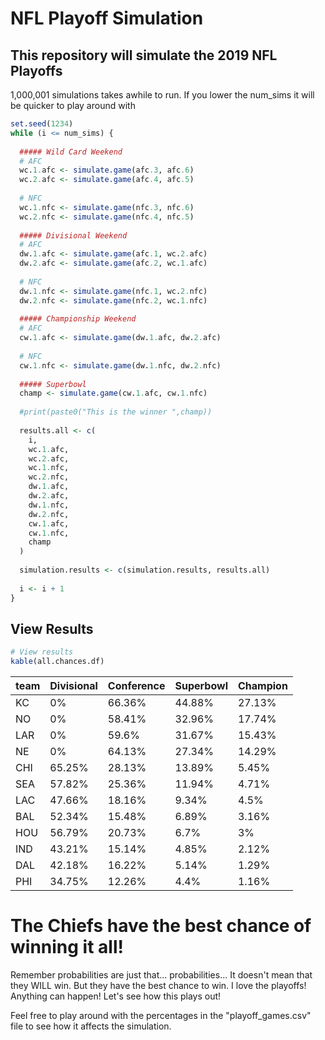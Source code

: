 NFL Playoff Simulation
================

This repository will simulate the 2019 NFL Playoffs 
--------------------------------------------------------------------------------



1,000,001 simulations takes awhile to run. If you lower the num_sims it will be quicker to play around with



``` r
set.seed(1234)
while (i <= num_sims) {
  
  ##### Wild Card Weekend
  # AFC
  wc.1.afc <- simulate.game(afc.3, afc.6)
  wc.2.afc <- simulate.game(afc.4, afc.5)
  
  # NFC
  wc.1.nfc <- simulate.game(nfc.3, nfc.6)
  wc.2.nfc <- simulate.game(nfc.4, nfc.5)
  
  ##### Divisional Weekend
  # AFC
  dw.1.afc <- simulate.game(afc.1, wc.2.afc)
  dw.2.afc <- simulate.game(afc.2, wc.1.afc)
  
  # NFC
  dw.1.nfc <- simulate.game(nfc.1, wc.2.nfc)
  dw.2.nfc <- simulate.game(nfc.2, wc.1.nfc)
  
  ##### Championship Weekend
  # AFC
  cw.1.afc <- simulate.game(dw.1.afc, dw.2.afc)
  
  # NFC
  cw.1.nfc <- simulate.game(dw.1.nfc, dw.2.nfc)
  
  ##### Superbowl
  champ <- simulate.game(cw.1.afc, cw.1.nfc)
  
  #print(paste0("This is the winner ",champ))
  
  results.all <- c( 
    i,  
    wc.1.afc,
    wc.2.afc,
    wc.1.nfc,
    wc.2.nfc,
    dw.1.afc,
    dw.2.afc,
    dw.1.nfc,
    dw.2.nfc,
    cw.1.afc,
    cw.1.nfc,
    champ
  )
  
  simulation.results <- c(simulation.results, results.all)
  
  i <- i + 1 
}
```

View Results
---------

``` r
# View results
kable(all.chances.df)
```

|team |Divisional |Conference |Superbowl |Champion |
|:----|:----------|:----------|:---------|:--------|
|KC   |0%         |66.36%     |44.88%    |27.13%   |
|NO   |0%         |58.41%     |32.96%    |17.74%   |
|LAR  |0%         |59.6%      |31.67%    |15.43%   |
|NE   |0%         |64.13%     |27.34%    |14.29%   |
|CHI  |65.25%     |28.13%     |13.89%    |5.45%    |
|SEA  |57.82%     |25.36%     |11.94%    |4.71%    |
|LAC  |47.66%     |18.16%     |9.34%     |4.5%     |
|BAL  |52.34%     |15.48%     |6.89%     |3.16%    |
|HOU  |56.79%     |20.73%     |6.7%      |3%       |
|IND  |43.21%     |15.14%     |4.85%     |2.12%    |
|DAL  |42.18%     |16.22%     |5.14%     |1.29%    |
|PHI  |34.75%     |12.26%     |4.4%      |1.16%    |

# The Chiefs have the best chance of winning it all!

Remember probabilities are just that... probabilities... It doesn't mean that they WILL win. But they have the best chance to win. I love the playoffs! Anything can happen! Let's see how this plays out!  

Feel free to play around with the percentages in the "playoff_games.csv" file to see how it affects the simulation.